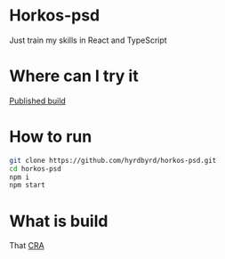 # Horkos-psd
Just train my skills in React and TypeScript

# Where can I try it
[Published build](https://hyrdbyrd.github.io/horkos-psd/build/)

# How to run
```sh
git clone https://github.com/hyrdbyrd/horkos-psd.git
cd horkos-psd
npm i
npm start
```

# What is build
That [CRA](https://github.com/facebook/create-react-app)
